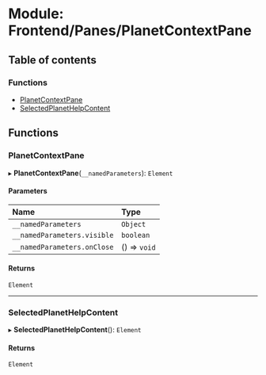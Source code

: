 # Module: Frontend/Panes/PlanetContextPane

## Table of contents

### Functions

- [PlanetContextPane](Frontend_Panes_PlanetContextPane.md#planetcontextpane)
- [SelectedPlanetHelpContent](Frontend_Panes_PlanetContextPane.md#selectedplanethelpcontent)

## Functions

### PlanetContextPane

▸ **PlanetContextPane**(`__namedParameters`): `Element`

#### Parameters

| Name                        | Type         |
| :-------------------------- | :----------- |
| `__namedParameters`         | `Object`     |
| `__namedParameters.visible` | `boolean`    |
| `__namedParameters.onClose` | () => `void` |

#### Returns

`Element`

---

### SelectedPlanetHelpContent

▸ **SelectedPlanetHelpContent**(): `Element`

#### Returns

`Element`
